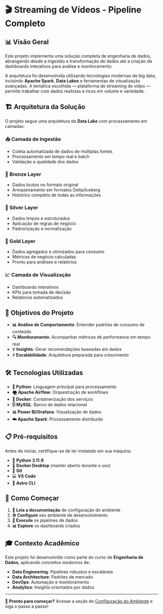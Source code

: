 # 🎬 Streaming de Vídeos - Pipeline Completo

## 📊 Visão Geral

Este projeto implementa uma solução completa de engenharia de dados, abrangendo desde a ingestão e transformação de dados até a criação de dashboards interativos para análise e monitoramento. 

A arquitetura foi desenvolvida utilizando tecnologias modernas de big data, incluindo **Apache Spark**, **Data Lakes** e ferramentas de visualização avançadas. A temática escolhida — plataforma de streaming de vídeo — permite trabalhar com dados realistas e ricos em volume e variedade.

## 🏗️ Arquitetura da Solução

O projeto segue uma arquitetura de **Data Lake** com processamento em camadas:

### 📥 Camada de Ingestão
- Coleta automatizada de dados de múltiplas fontes
- Processamento em tempo real e batch
- Validação e qualidade dos dados

### 🥉 Bronze Layer
- Dados brutos no formato original
- Armazenamento em formatos Delta/Iceberg
- Histórico completo de todas as informações

### 🥈 Silver Layer
- Dados limpos e estruturados
- Aplicação de regras de negócio
- Padronização e normalização

### 🥇 Gold Layer
- Dados agregados e otimizados para consumo
- Métricas de negócio calculadas
- Pronto para análises e relatórios

### 📈 Camada de Visualização
- Dashboards interativos
- KPIs para tomada de decisão
- Relatórios automatizados

## 🎯 Objetivos do Projeto

- **📊 Análise de Comportamento**: Entender padrões de consumo de conteúdo
- **🔍 Monitoramento**: Acompanhar métricas de performance em tempo real
- **💡 Insights**: Gerar recomendações baseadas em dados
- **⚡ Escalabilidade**: Arquitetura preparada para crescimento

## 🛠️ Tecnologias Utilizadas

- **🐍 Python**: Linguagem principal para processamento
- **🌪️ Apache Airflow**: Orquestração de workflows
- **🐳 Docker**: Containerização dos serviços
- **🗄️ MySQL**: Banco de dados relacional
- **📊 Power BI/Grafana**: Visualização de dados
- **☁️ Apache Spark**: Processamento distribuído

## 📋 Pré-requisitos

Antes de iniciar, certifique-se de ter instalado em sua máquina:

- 🐍 **Python 3.11.9**
- 🐳 **Docker Desktop** (manter aberto durante o uso)
- 📁 **Git**
- 💻 **VS Code**
- 🚀 **Astro CLI**

## 🚀 Como Começar

1. **📖 Leia a documentação** de configuração do ambiente
2. **⚙️ Configure** seu ambiente de desenvolvimento
3. **🔄 Execute** os pipelines de dados
4. **📊 Explore** os dashboards criados

## 🎓 Contexto Acadêmico

Este projeto foi desenvolvido como parte do curso de **Engenharia de Dados**, aplicando conceitos modernos de:

- **Data Engineering**: Pipelines robustos e escaláveis
- **Data Architecture**: Padrões de mercado
- **DevOps**: Automação e monitoramento
- **Analytics**: Insights orientados por dados

---

🚀 **Pronto para começar?** Acesse a seção de [Configuração do Ambiente](config-ambiente.md) e siga o passo a passo!